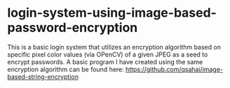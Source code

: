# login-system-using-image-based-password-encryption
This is a basic login system that utilizes an encryption algorithm based on specific pixel color values (via OPenCV) of a given JPEG as a seed to encrypt passwords.
A basic program I have created using the same encryption algorithm can be found here: https://github.com/qsahai/image-based-string-encryption
